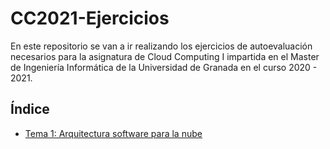 # CC2021-Ejercicios
En este repositorio se van a ir realizando los ejercicios de autoevaluación necesarios para la asignatura de Cloud Computing I impartida en el Master de Ingeniería Informática de la Universidad de Granada en el curso 2020 - 2021.

## Índice

* [Tema 1: Arquitectura software para la nube]()
<!--* [Tema 2: Desarrollo basado en pruebas]() -->
<!--* [Tema 3: Microservicios]() -->
<!--* [Tema 4: Usando contenedores]() -->
<!--* [Tema 5: Gestión de configuraciones]() -->
<!--* [Tema 6: Creación de infraestructuras virtuales reproducibles]() -->
<!--* [Tema 7: Orquestación de máquinas virtuales]() -->